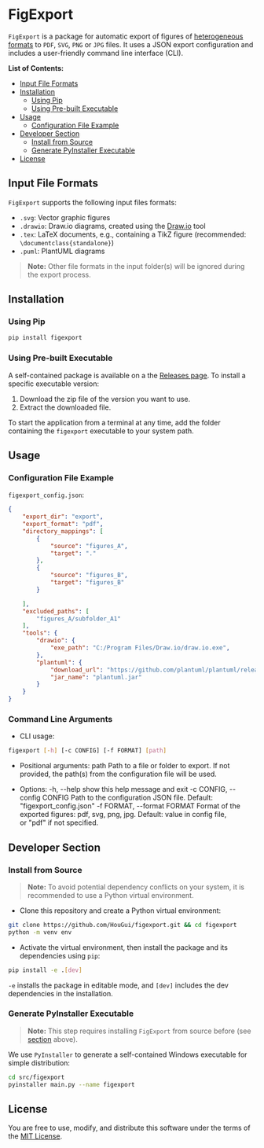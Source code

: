 # FigExport
`FigExport` is a package for automatic export of figures of [heterogeneous formats](#input-file-formats) 
to `PDF`, `SVG`, `PNG` or `JPG` files. 
It uses a JSON export configuration and includes a user-friendly command line interface (CLI).

**List of Contents:**
- [Input File Formats](#input-file-formats)
- [Installation](#installation)
  - [Using Pip](#using-pip)
  - [Using Pre-built Executable](#using-pre-built-executable)
- [Usage](#usage)
  - [Configuration File Example](#configuration-file-example)
- [Developer Section](#developer-section)
  - [Install from Source](#install-from-source)
  - [Generate PyInstaller Executable](#generate-pyinstaller-executable)
- [License](#license)


## Input File Formats
`FigExport` supports the following input files formats:
* `.svg`: Vector graphic figures
* `.drawio`: Draw.io diagrams, created using the [Draw.io](https://www.drawio.com/) tool
* `.tex`: LaTeX documents, e.g., containing a TikZ figure (recommended: `\documentclass{standalone}`)
* `.puml`: PlantUML diagrams

> **Note:** Other file formats in the input folder(s) will be ignored during the export process.

## Installation
### Using Pip
```sh
pip install figexport
```

### Using Pre-built Executable
A self-contained package is available on a the [Releases page](https://github.com/HouGui/figexport/releases).
To install a specific executable version:
1. Download the zip file of the version you want to use.
2. Extract the downloaded file.

To start the application from a terminal at any time, add the folder containing the `figexport` executable to
your system path.

## Usage
### Configuration File Example
`figexport_config.json`:
```json
{
    "export_dir": "export",
    "export_format": "pdf",
    "directory_mappings": [
        {
            "source": "figures_A",
            "target": "."
        },
        {
            "source": "figures_B",
            "target": "figures_B"
        }

    ],
    "excluded_paths": [
        "figures_A/subfolder_A1"
    ],
    "tools": {
        "drawio": {
            "exe_path": "C:/Program Files/Draw.io/draw.io.exe",
        },
        "plantuml": {
            "download_url": "https://github.com/plantuml/plantuml/releases/download/v1.2025.2/plantuml-1.2025.2.jar",
            "jar_name": "plantuml.jar"
        }
    }
}
```

### Command Line Arguments
* CLI usage: 
```bash
figexport [-h] [-c CONFIG] [-f FORMAT] [path]
```
* Positional arguments:
  path                  Path to a file or folder to export. If not provided, the path(s) from the
                        configuration file will be used.

* Options:
  -h, --help            show this help message and exit
  -c CONFIG, --config CONFIG
                        Path to the configuration JSON file. Default: "figexport_config.json"
  -f FORMAT, --format FORMAT
                        Format of the exported figures: pdf, svg, png, jpg. Default: value in config file,  
                        or "pdf" if not specified.
## Developer Section
### Install from Source
> **Note:**
> To avoid potential dependency conflicts on your system, it is recommended to use a Python virtual environment.

* Clone this repository and create a Python virtual environment:
```sh
git clone https://github.com/HouGui/figexport.git && cd figexport
python -m venv env
```

* Activate the virtual environment, then install the package and its dependencies using `pip`:
```sh
pip install -e .[dev]
```
`-e` installs the package in editable mode, and `[dev]` includes the dev dependencies in the installation.

### Generate PyInstaller Executable
> **Note:**
> This step requires installing `FigExport` from source before (see [section](#install-from-source) above).

We use `PyInstaller` to generate a self-contained Windows executable for simple distribution:
```sh
cd src/figexport
pyinstaller main.py --name figexport
```

## License
You are free to use, modify, and distribute this software under the terms of the [MIT License](LICENSE).
